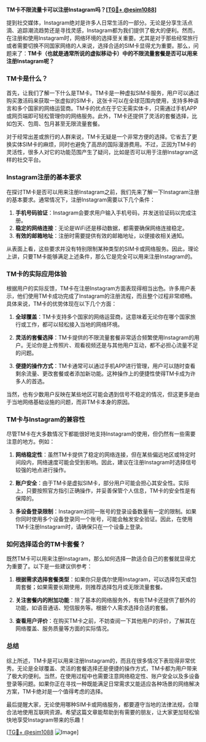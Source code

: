 **TM卡不限流量卡可以注册Instagram吗？[[TG💪+ @esim1088](https://t.me/s/esim1088)]**

提到社交媒体，Instagram绝对是许多人日常生活的一部分。无论是分享生活点滴、追踪潮流趋势还是寻找灵感，Instagram都为我们提供了极大的便利。然而，在注册和使用Instagram时，网络环境的选择至关重要。尤其是对于那些经常旅行或者需要切换不同国家网络的人来说，选择合适的SIM卡显得尤为重要。那么，问题来了：**TM卡（也就是通常所说的虚拟移动卡）中的不限流量套餐是否可以用来注册Instagram呢？**

### TM卡是什么？

首先，让我们了解一下什么是TM卡。TM卡是一种虚拟SIM卡服务，用户可以通过购买激活码来获取一张虚拟的SIM卡，这张卡可以在全球范围内使用，支持多种语言和多个国家的网络运营商。TM卡的优点在于它无需实体卡，只需通过手机APP或网页端即可轻松管理你的网络服务。此外，TM卡还提供了灵活的套餐选择，比如包天、包周、包月甚至无限流量套餐。

对于经常出差或旅行的人群来说，TM卡无疑是一个非常方便的选择。它省去了更换实体SIM卡的麻烦，同时也避免了高昂的国际漫游费用。不过，正因为TM卡的灵活性，很多人对它的功能范围产生了疑问，比如是否可以用于注册Instagram这样的社交平台。

### Instagram注册的基本要求

在探讨TM卡是否可以用来注册Instagram之前，我们先来了解一下Instagram注册的基本要求。通常情况下，注册Instagram需要以下几个条件：

1. **手机号码验证**：Instagram会要求用户输入手机号码，并发送验证码以完成注册。
2. **稳定的网络连接**：无论是WiFi还是移动数据，都需要确保网络连接稳定。
3. **有效的邮箱地址**：注册时需要提供有效的邮箱地址，以便接收相关通知。

从表面上看，这些要求并没有特别限制某种类型的SIM卡或网络服务。因此，理论上讲，只要TM卡能够满足上述条件，那么它是完全可以用来注册Instagram的。

### TM卡的实际应用体验

根据用户的实际反馈，TM卡在注册Instagram方面表现得相当出色。许多用户表示，他们使用TM卡成功完成了Instagram的注册流程，而且整个过程非常顺畅。具体来说，TM卡的优势体现在以下几个方面：

1. **全球覆盖**：TM卡支持多个国家的网络运营商，这意味着无论你在哪个国家旅行或工作，都可以轻松接入当地的网络环境。
   
2. **灵活的套餐选择**：TM卡提供的不限流量套餐非常适合频繁使用Instagram的用户。无论你是上传照片、观看视频还是与其他用户互动，都不必担心流量不足的问题。

3. **便捷的操作方式**：TM卡通常可以通过手机APP进行管理，用户可以随时查看剩余流量、更改套餐或者添加新功能。这种操作上的便捷性使得TM卡成为许多人的首选。

当然，也有少数用户反映在某些地区可能会遇到信号不稳定的情况，但这更多是由于当地网络基础设施的问题，而非TM卡本身的原因。

### TM卡与Instagram的兼容性

尽管TM卡在大多数情况下都能很好地支持Instagram的使用，但仍然有一些需要注意的地方。例如：

1. **网络稳定性**：虽然TM卡提供了稳定的网络连接，但在某些偏远地区或特定时间段内，网络速度可能会受到影响。因此，建议在注册Instagram时选择信号较强的地点进行操作。

2. **账户安全**：由于TM卡是虚拟SIM卡，部分用户可能会担心其安全性。实际上，只要按照官方指引正确操作，并妥善保管个人信息，TM卡的安全性是有保障的。

3. **多设备登录限制**：Instagram对同一账号的登录设备数量有一定的限制。如果你同时使用多个设备登录同一个账号，可能会触发安全验证。因此，在使用TM卡注册Instagram时，请确保只在一个设备上登录。

### 如何选择适合的TM卡套餐？

既然TM卡可以用来注册Instagram，那么如何选择一款适合自己的套餐就显得尤为重要了。以下是一些建议供参考：

1. **根据需求选择套餐类型**：如果你只是偶尔使用Instagram，可以选择包天或包周套餐；如果需要长期使用，则推荐选择包月或无限流量套餐。

2. **关注套餐内的附加功能**：除了基本的网络服务外，有些TM卡还提供了额外的功能，如语音通话、短信服务等。根据个人需求选择合适的套餐。

3. **查看用户评价**：在购买TM卡之前，不妨查阅一下其他用户的评价，了解其在网络覆盖、服务质量等方面的实际情况。

### 总结

综上所述，TM卡是可以用来注册Instagram的，而且在很多情况下表现得非常优秀。无论是全球覆盖、灵活的套餐选择还是便捷的操作方式，TM卡都为用户带来了极大的便利。当然，在使用过程中也需要注意网络稳定性、账户安全以及多设备登录等问题。如果你正在寻找一种既能满足日常需求又能适应各种场景的网络解决方案，TM卡绝对是一个值得考虑的选择。

最后提醒大家，无论使用哪种SIM卡或网络服务，都要遵守当地的法律法规，合理合法地使用互联网资源。希望这篇文章能帮助到有需要的朋友，让大家更加轻松愉快地享受Instagram带来的乐趣！

[[TG💪+ @esim1088](https://t.me/s/esim1088) ![Image](https://i.postimg.cc/4NQfJmqS/Snipaste-2025-05-13-00-14-12.png)]